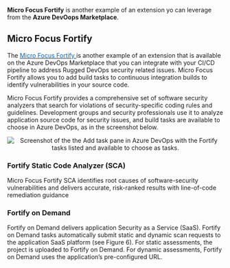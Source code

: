 **Micro Focus Fortify** is another example of an extension yo can leverage from the **Azure DevOops Marketplace**.

## Micro Focus Fortify 
The <a href="https://marketplace.visualstudio.com/items?itemName=fortifyvsts.hpe-security-fortify-vsts" target="_blank"><span style="color: #0066cc;" color="#0066cc">Micro Focus Fortify </span></a> is another example of an extension that is available on the Azure DevOps Marketplace that you can integrate with your CI/CD pipeline to address Rugged DevOps security related issues. Micro Focus Fortify allows you to add build tasks to continuous integration builds to identify vulnerabilities in your source code.


Micro Focus Fortify provides a comprehensive set of software security analyzers that search for violations of security-specific coding rules and guidelines. Development groups and security professionals use it to analyze application source code for security issues, and build tasks are available to choose in Azure DevOps, as in the screenshot below. 


<p style="text-align:center;"><img src="../Linked_Image_Files/fortify1.png" alt="Screenshot of the the Add task pane in Azure DevOps with the Fortify tasks listed and available to choose as tasks."></p>

### Fortify Static Code Analyzer (SCA)
Micro Focus Fortify SCA identifies root causes of software-security vulnerabilities and delivers accurate, risk-ranked results with line-of-code remediation guidance


### Fortify on Demand
Fortify on Demand delivers application Security as a Service (SaaS). Fortify on Demand tasks automatically submit static and dynamic scan requests to the application SaaS platform (see Figure 6). For static assessments, the project is uploaded to Fortify on Demand. For dynamic assessments, Fortify on Demand uses the application’s pre-configured URL.
